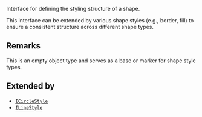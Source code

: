 Interface for defining the styling structure of a shape.

This interface can be extended by various shape styles
(e.g., border, fill) to ensure a consistent structure
across different shape types.

## Remarks

This is an empty object type and serves as a base or marker for shape style types.

## Extended by

- [`ICircleStyle`](ICircleStyle.md)
- [`ILineStyle`](ILineStyle.md)
